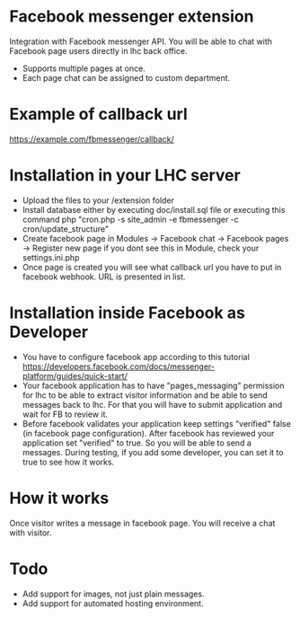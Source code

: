 # Facebook messenger extension
Integration with Facebook messenger API. You will be able to chat with Facebook page users directly in lhc back office.
 * Supports multiple pages at once.
 * Each page chat can be assigned to custom department.

# Example of callback url
https://example.com/fbmessenger/callback/<id>


# Installation in your LHC server
 * Upload the files to your /extension folder
 * Install database either by executing doc/install.sql file or executing this command php "cron.php -s site_admin -e fbmessenger -c cron/update_structure"
 * Create facebook page in Modules -> Facebook chat -> Facebook pages -> Register new page
  if you dont see this in Module, check your settings.ini.php
 * Once page is created you will see what callback url you have to put in facebook webhook. URL is presented in list.
 
# Installation inside Facebook as Developer 
 * You have to configure facebook app according to this tutorial https://developers.facebook.com/docs/messenger-platform/guides/quick-start/
 * Your facebook application has to have "pages_messaging" permission for lhc to be able to extract visitor information and be able to send messages back to lhc. For that you will have to submit application and wait for FB to review it.
 * Before facebook validates your application keep settings "verified" false (in facebook page configuration). After facebook has reviewed your application set "verified" to true. So you will be able to send a messages. During testing, if you add some developer, you can set it to true to see how it works.
 
# How it works
Once visitor writes a message in facebook page. You will receive a chat with visitor.

# Todo
 * Add support for images, not just plain messages.
 * Add support for automated hosting environment.
